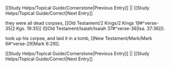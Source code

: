 [[Study Helps/Topical Guide/Cornerstone|Previous Entry]]  ||  [[Study Helps/Topical Guide/Correct|Next Entry]]

 they were all dead corpses, [[Old Testament/2 Kings/2 Kings 19#^verse-35|2 Kgs. 19:35]] ([[Old Testament/Isaiah/Isaiah 37#^verse-36|Isa. 37:36]]).

 took up his corpse, and laid it in a tomb, [[New Testament/Mark/Mark 6#^verse-29|Mark 6:29]].

[[Study Helps/Topical Guide/Cornerstone|Previous Entry]]  ||  [[Study Helps/Topical Guide/Correct|Next Entry]]